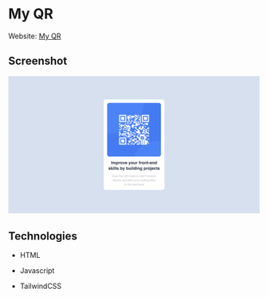 # My QR

Website: [My QR](https:/my-frontend-qr.netlify.app)

## Screenshot

<img src="/assets/scrrenshot.png" />

## Technologies

- HTML

- Javascript

- TailwindCSS

